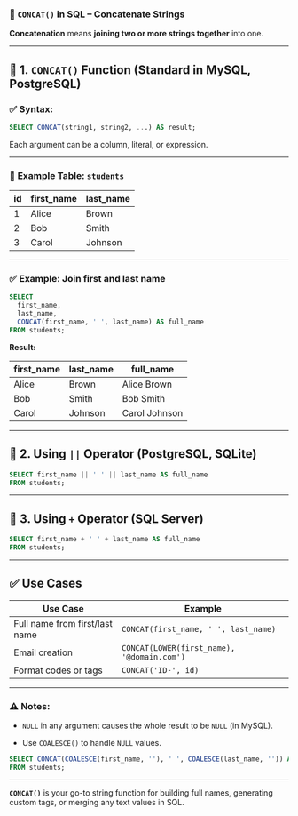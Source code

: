 ### 🔗 `CONCAT()` in SQL – Concatenate Strings

**Concatenation** means **joining two or more strings together** into one.

---

## 🔹 **1. `CONCAT()` Function (Standard in MySQL, PostgreSQL)**

### ✅ Syntax:

```sql
SELECT CONCAT(string1, string2, ...) AS result;
```

Each argument can be a column, literal, or expression.

---

### 📌 **Example Table: `students`**

|id|first_name|last_name|
|---|---|---|
|1|Alice|Brown|
|2|Bob|Smith|
|3|Carol|Johnson|

---

### ✅ Example: Join first and last name

```sql
SELECT 
  first_name, 
  last_name, 
  CONCAT(first_name, ' ', last_name) AS full_name
FROM students;
```

**Result:**

|first_name|last_name|full_name|
|---|---|---|
|Alice|Brown|Alice Brown|
|Bob|Smith|Bob Smith|
|Carol|Johnson|Carol Johnson|

---

## 🔹 **2. Using `||` Operator (PostgreSQL, SQLite)**

```sql
SELECT first_name || ' ' || last_name AS full_name
FROM students;
```

---

## 🔹 **3. Using `+` Operator (SQL Server)**

```sql
SELECT first_name + ' ' + last_name AS full_name
FROM students;
```

---

## ✅ **Use Cases**

|Use Case|Example|
|---|---|
|Full name from first/last name|`CONCAT(first_name, ' ', last_name)`|
|Email creation|`CONCAT(LOWER(first_name), '@domain.com')`|
|Format codes or tags|`CONCAT('ID-', id)`|

---

### ⚠️ Notes:

- `NULL` in any argument causes the whole result to be `NULL` (in MySQL).
    
- Use `COALESCE()` to handle `NULL` values.
    

```sql
SELECT CONCAT(COALESCE(first_name, ''), ' ', COALESCE(last_name, '')) AS full_name
FROM students;
```

---

**`CONCAT()`** is your go-to string function for building full names, generating custom tags, or merging any text values in SQL.